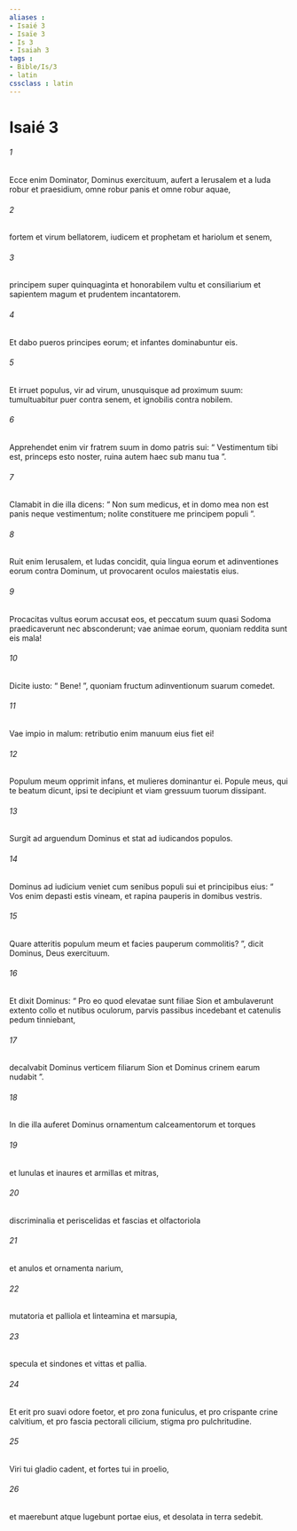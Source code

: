 ```yaml
---
aliases : 
- Isaié 3
- Isaïe 3
- Is 3
- Isaiah 3
tags : 
- Bible/Is/3
- latin
cssclass : latin
---
```


# Isaié 3

###### 1
Ecce enim Dominator, Dominus exercituum, aufert a Ierusalem et a Iuda robur et praesidium, omne robur panis et omne robur aquae,
###### 2
fortem et virum bellatorem, iudicem et prophetam et hariolum et senem,
###### 3
principem super quinquaginta et honorabilem vultu et consiliarium et sapientem magum et prudentem incantatorem.
###### 4
Et dabo pueros principes eorum; et infantes dominabuntur eis.
###### 5
Et irruet populus, vir ad virum, unusquisque ad proximum suum: tumultuabitur puer contra senem, et ignobilis contra nobilem.
###### 6
Apprehendet enim vir fratrem suum in domo patris sui: “ Vestimentum tibi est, princeps esto noster, ruina autem haec sub manu tua ”.
###### 7
Clamabit in die illa dicens: “ Non sum medicus, et in domo mea non est panis neque vestimentum; nolite constituere me principem populi ”.
###### 8
Ruit enim Ierusalem, et Iudas concidit, quia lingua eorum et adinventiones eorum contra Dominum, ut provocarent oculos maiestatis eius.
###### 9
Procacitas vultus eorum accusat eos, et peccatum suum quasi Sodoma praedicaverunt nec absconderunt; vae animae eorum, quoniam reddita sunt eis mala!
###### 10
Dicite iusto: “ Bene! ”, quoniam fructum adinventionum suarum comedet.
###### 11
Vae impio in malum: retributio enim manuum eius fiet ei!
###### 12
Populum meum opprimit infans, et mulieres dominantur ei. Popule meus, qui te beatum dicunt, ipsi te decipiunt et viam gressuum tuorum dissipant.
###### 13
Surgit ad arguendum Dominus et stat ad iudicandos populos.
###### 14
Dominus ad iudicium veniet cum senibus populi sui et principibus eius: “ Vos enim depasti estis vineam, et rapina pauperis in domibus vestris.
###### 15
Quare atteritis populum meum et facies pauperum commolitis? ”, dicit Dominus, Deus exercituum.
###### 16
Et dixit Dominus: “ Pro eo quod elevatae sunt filiae Sion et ambulaverunt extento collo et nutibus oculorum, parvis passibus incedebant et catenulis pedum tinniebant,
###### 17
decalvabit Dominus verticem filiarum Sion et Dominus crinem earum nudabit ”.
###### 18
In die illa auferet Dominus ornamentum calceamentorum et torques
###### 19
et lunulas et inaures et armillas et mitras,
###### 20
discriminalia et periscelidas et fascias et olfactoriola
###### 21
et anulos et ornamenta narium,
###### 22
mutatoria et palliola et linteamina et marsupia,
###### 23
specula et sindones et vittas et pallia.
###### 24
Et erit pro suavi odore foetor, et pro zona funiculus, et pro crispante crine calvitium, et pro fascia pectorali cilicium, stigma pro pulchritudine.
###### 25
Viri tui gladio cadent, et fortes tui in proelio,
###### 26
et maerebunt atque lugebunt portae eius, et desolata in terra sedebit.

